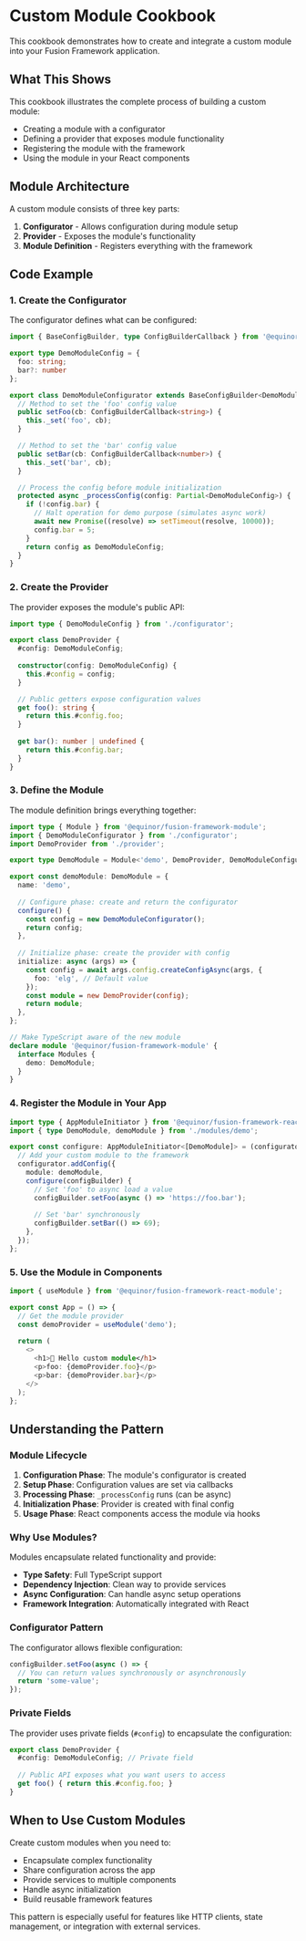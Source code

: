 # Custom Module Cookbook

This cookbook demonstrates how to create and integrate a custom module into your Fusion Framework application.

## What This Shows

This cookbook illustrates the complete process of building a custom module:
- Creating a module with a configurator
- Defining a provider that exposes module functionality
- Registering the module with the framework
- Using the module in your React components

## Module Architecture

A custom module consists of three key parts:

1. **Configurator** - Allows configuration during module setup
2. **Provider** - Exposes the module's functionality
3. **Module Definition** - Registers everything with the framework

## Code Example

### 1. Create the Configurator

The configurator defines what can be configured:

```typescript
import { BaseConfigBuilder, type ConfigBuilderCallback } from '@equinor/fusion-framework-module';

export type DemoModuleConfig = { 
  foo: string; 
  bar?: number 
};

export class DemoModuleConfigurator extends BaseConfigBuilder<DemoModuleConfig> {
  // Method to set the 'foo' config value
  public setFoo(cb: ConfigBuilderCallback<string>) {
    this._set('foo', cb);
  }

  // Method to set the 'bar' config value
  public setBar(cb: ConfigBuilderCallback<number>) {
    this._set('bar', cb);
  }

  // Process the config before module initialization
  protected async _processConfig(config: Partial<DemoModuleConfig>) {
    if (!config.bar) {
      // Halt operation for demo purpose (simulates async work)
      await new Promise((resolve) => setTimeout(resolve, 10000));
      config.bar = 5;
    }
    return config as DemoModuleConfig;
  }
}
```

### 2. Create the Provider

The provider exposes the module's public API:

```typescript
import type { DemoModuleConfig } from './configurator';

export class DemoProvider {
  #config: DemoModuleConfig;
  
  constructor(config: DemoModuleConfig) {
    this.#config = config;
  }

  // Public getters expose configuration values
  get foo(): string {
    return this.#config.foo;
  }
  
  get bar(): number | undefined {
    return this.#config.bar;
  }
}
```

### 3. Define the Module

The module definition brings everything together:

```typescript
import type { Module } from '@equinor/fusion-framework-module';
import { DemoModuleConfigurator } from './configurator';
import DemoProvider from './provider';

export type DemoModule = Module<'demo', DemoProvider, DemoModuleConfigurator>;

export const demoModule: DemoModule = {
  name: 'demo',
  
  // Configure phase: create and return the configurator
  configure() {
    const config = new DemoModuleConfigurator();
    return config;
  },
  
  // Initialize phase: create the provider with config
  initialize: async (args) => {
    const config = await args.config.createConfigAsync(args, {
      foo: 'elg', // Default value
    });
    const module = new DemoProvider(config);
    return module;
  },
};

// Make TypeScript aware of the new module
declare module '@equinor/fusion-framework-module' {
  interface Modules {
    demo: DemoModule;
  }
}
```

### 4. Register the Module in Your App

```typescript
import type { AppModuleInitiator } from '@equinor/fusion-framework-react-app';
import { type DemoModule, demoModule } from './modules/demo';

export const configure: AppModuleInitiator<[DemoModule]> = (configurator) => {
  // Add your custom module to the framework
  configurator.addConfig({
    module: demoModule,
    configure(configBuilder) {
      // Set 'foo' to async load a value
      configBuilder.setFoo(async () => 'https://foo.bar');
      
      // Set 'bar' synchronously
      configBuilder.setBar(() => 69);
    },
  });
};
```

### 5. Use the Module in Components

```typescript
import { useModule } from '@equinor/fusion-framework-react-module';

export const App = () => {
  // Get the module provider
  const demoProvider = useModule('demo');
  
  return (
    <>
      <h1>🚀 Hello custom module</h1>
      <p>foo: {demoProvider.foo}</p>
      <p>bar: {demoProvider.bar}</p>
    </>
  );
};
```

## Understanding the Pattern

### Module Lifecycle

1. **Configuration Phase**: The module's configurator is created
2. **Setup Phase**: Configuration values are set via callbacks
3. **Processing Phase**: `_processConfig` runs (can be async)
4. **Initialization Phase**: Provider is created with final config
5. **Usage Phase**: React components access the module via hooks

### Why Use Modules?

Modules encapsulate related functionality and provide:
- **Type Safety**: Full TypeScript support
- **Dependency Injection**: Clean way to provide services
- **Async Configuration**: Can handle async setup operations
- **Framework Integration**: Automatically integrated with React

### Configurator Pattern

The configurator allows flexible configuration:

```typescript
configBuilder.setFoo(async () => {
  // You can return values synchronously or asynchronously
  return 'some-value';
});
```

### Private Fields

The provider uses private fields (`#config`) to encapsulate the configuration:

```typescript
export class DemoProvider {
  #config: DemoModuleConfig; // Private field
  
  // Public API exposes what you want users to access
  get foo() { return this.#config.foo; }
}
```

## When to Use Custom Modules

Create custom modules when you need to:
- Encapsulate complex functionality
- Share configuration across the app
- Provide services to multiple components
- Handle async initialization
- Build reusable framework features

This pattern is especially useful for features like HTTP clients, state management, or integration with external services.